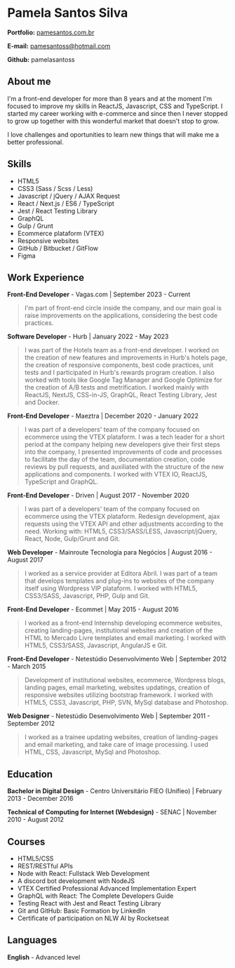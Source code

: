# Pamela Santos Silva

**Portfolio:** [pamesantos.com.br](http://pamesantos.com.br/)

**E-mail:** pamesantoss@hotmail.com

**Github:** pamelasantoss

## About me
I'm a front-end developer for more than 8 years and at the moment I'm focused to improve my skills in ReactJS, Javascript, CSS and TypeScript. I started my career working with e-commerce and since then I never stopped to grow up together with this wonderful market that doesn't stop to grow.

I love challenges and oportunities to learn new things that will make me a better professional.

## Skills

* HTML5
* CSS3 (Sass / Scss / Less)
* Javascript / jQuery / AJAX Request
* React / Next.js / ES6 / TypeScript
* Jest / React Testing Library
* GraphQL
* Gulp / Grunt
* Ecommerce plataform (VTEX)
* Responsive websites
* GitHub / Bitbucket / GitFlow
* Figma

## Work Experience

**Front-End Developer** - Vagas.com | September 2023 - Current

> I'm part of front-end circle inside the company, and our main goal is raise improvements on the applications, considering the best code practices.

**Software Developer** - Hurb | January 2022 - May 2023

> I was part of the Hotels team as a front-end developer. I worked on the creation of new features and improvements in Hurb's hotels page, the creation of responsive components, best code practices, unit tests and I participated in Hurb's rewards program creation. I also worked with tools like Google Tag Manager and Google Optimize for the creation of A/B tests and metrification. I worked mainly with ReactJS, NextJS, CSS-in-JS, GraphQL, React Testing Library, Jest and Docker.

**Front-End Developer** - Maeztra | December 2020 - January 2022

> I was part of a developers' team of the company focused on ecommerce using the VTEX plataform. I was a tech leader for a short period at the company helping new developers give their first steps into the company, I presented improvements of code and processes to facilitate the day of the team, documentation creation, code reviews by pull requests, and auxiliated with the structure of the new applications and components. I worked with VTEX IO, ReactJS, TypeScript and GraphQL.

**Front-End Developer** - Driven | August 2017 - November 2020

> I was part of a developers' team of the company focused on ecommerce using the VTEX plataform. Redesign development, ajax requests using the VTEX API and other adjustments according to the need. Working with: HTML5, CSS3/SASS/LESS, Javascript/jQuery, React, Node, Gulp/Grunt and Git.

**Web Developer** - Mainroute Tecnologia para Negócios | August 2016 - August 2017

> I worked as a service provider at Editora Abril. I was part of a team that develops templates and plug-ins to websites of the company itself using Wordpress VIP plataform. I worked with HTML5, CSS3/SASS, Javascript, PHP, Gulp and Git.

**Front-End Developer** - Ecommet | May 2015 - August 2016

> I worked as a front-end Internship developing ecommerce websites, creating landing-pages, institutional websites and creation of the HTML to Mercado Livre templates and email marketing. I worked with HTML5, CSS3/SASS, Javascript, AngularJS e Git.

**Front-End Developer** - Netestúdio Desenvolvimento Web | September 2012 - March 2015

> Development of institutional websites, ecommerce, Wordpress blogs, landing pages, email marketing, websites updatings, creation of responsive websites utilizing bootstrap framework. I worked with HTML5, CSS3, Javascript, PHP, SVN, MySql database and Photoshop.

**Web Designer** - Netestúdio Desenvolvimento Web | September 2011 - September 2012

> I worked as a trainee updating websites, creation of landing-pages and email marketing, and take care of image processing. I used HTML, CSS, Javascript, MySql and Photoshop.


## Education

**Bachelor in Digital Design** - Centro Universitário FIEO (Unifieo) | February 2013 - December 2016

**Technical of Computing for Internet (Webdesign)** - SENAC | November 2010 - August 2012


## Courses

* HTML5/CSS
* REST/RESTful APIs
* Node with React: Fullstack Web Development
* A discord bot development with NodeJS
* VTEX Certified Professional Advanced Implementation Expert
* GraphQL with React: The Complete Developers Guide
* Testing React with Jest and React Testing Library
* Git and GitHub: Basic Formation by LinkedIn
* Certificate of participation on NLW AI by Rocketseat


## Languages

**English** - Advanced level
